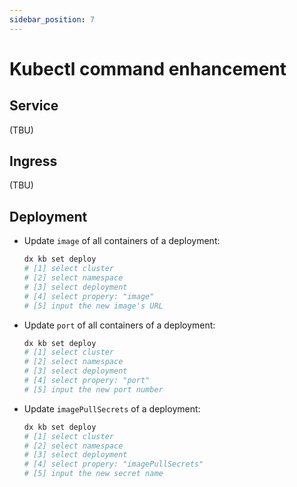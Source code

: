 ```yaml
---
sidebar_position: 7
---
```


# Kubectl command enhancement

## Service

(TBU)

## Ingress

(TBU)

## Deployment

- Update `image` of all containers of a deployment:
    
    ```bash
    dx kb set deploy
    # [1] select cluster
    # [2] select namespace
    # [3] select deployment
    # [4] select propery: "image"
    # [5] input the new image's URL
    ```
    
- Update `port` of all containers of a deployment:
    
    ```bash
    dx kb set deploy
    # [1] select cluster
    # [2] select namespace
    # [3] select deployment
    # [4] select propery: "port"
    # [5] input the new port number
    ```
    
- Update `imagePullSecrets` of a deployment:
    
    ```bash
    dx kb set deploy
    # [1] select cluster
    # [2] select namespace
    # [3] select deployment
    # [4] select propery: "imagePullSecrets"
    # [5] input the new secret name
    ```